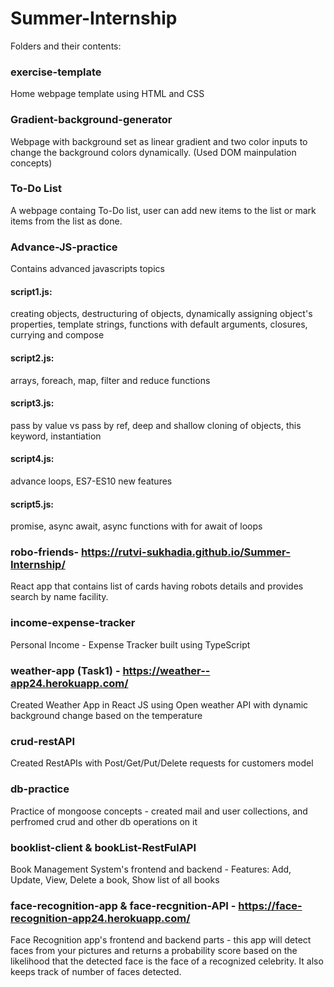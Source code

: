 # Summer-Internship

Folders and their contents:

### exercise-template
Home webpage template using HTML and CSS

### Gradient-background-generator
Webpage with background set as linear gradient and two color inputs to change the background colors dynamically. (Used DOM mainpulation concepts)

### To-Do List
A webpage containg To-Do list, user can add new items to the list or mark items from the list as done. 

### Advance-JS-practice
Contains advanced javascripts topics
#### script1.js: 
creating objects, destructuring of objects, dynamically assigning object's properties, template strings, functions with default arguments, closures, currying and compose
#### script2.js: 
arrays, foreach, map, filter and reduce functions
#### script3.js: 
pass by value vs pass by ref, deep and shallow cloning of objects, this keyword, instantiation
#### script4.js:
advance loops, ES7-ES10 new features
#### script5.js:
promise, async await, async functions with for await of loops

### robo-friends-  https://rutvi-sukhadia.github.io/Summer-Internship/
React app that contains list of cards having robots details and provides search by name facility.

### income-expense-tracker
Personal Income - Expense Tracker built using TypeScript

### weather-app (Task1) - https://weather--app24.herokuapp.com/
Created Weather App in React JS using Open weather API with dynamic background change based on the temperature

### crud-restAPI
Created RestAPIs with Post/Get/Put/Delete requests for customers model

### db-practice
Practice of mongoose concepts - created mail and user collections, and perfromed crud and other db operations on it

### booklist-client & bookList-RestFulAPI 
Book Management System's frontend and backend - Features: Add, Update, View, Delete a book, Show list of all books

### face-recognition-app & face-recgnition-API - https://face-recognition-app24.herokuapp.com/
Face Recognition app's frontend and backend parts - this app will detect faces from your pictures and returns a probability score based on the likelihood that the detected face is the face of a recognized celebrity. It also keeps track of number of faces detected.




